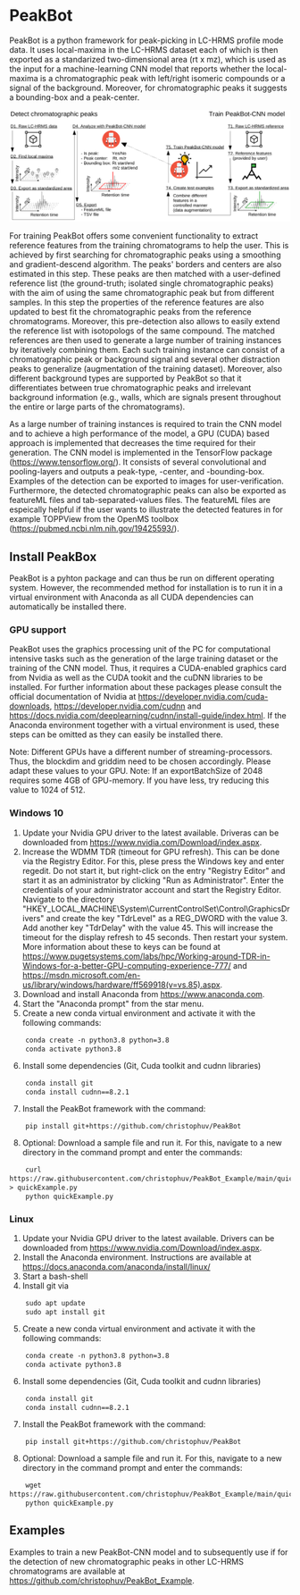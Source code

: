 # PeakBot

PeakBot is a python framework for peak-picking in LC-HRMS profile mode data.
It uses local-maxima in the LC-HRMS dataset each of which is then exported as a standarized two-dimensional area (rt x mz), which is used as the input for a machine-learning CNN model that reports whether the local-maxima is a chromatographic peak with left/right isomeric compounds or a signal of the background. Moreover, for chromatographic peaks it suggests a bounding-box and a peak-center.

![Workflow of PeakBot](https://github.com/christophuv/PeakBot/raw/main/workflow.png)

For training PeakBot offers some convenient functionality to extract reference features from the training chromatograms to help the user. This is achieved by first searching for chromatographic peaks using a smoothing and gradient-descend algorithm. The peaks' borders and centers are also estimated in this step. These peaks are then matched with a user-defined reference list (the ground-truth; isolated single chromatographic peaks) with the aim of using the same chromatographic peak but from different samples. In this step the properties of the reference features are also updated to best fit the chromatographic peaks from the reference chromatograms. Moreover, this pre-detection also allows to easily extend the reference list with isotopologs of the same compound.
The matched references are then used to generate a large number of training instances by iteratively combining them. Each such training instance can consist of a chromatographic peak or background signal and several other distraction peaks to generalize (augmentation of the training dataset). Moreover, also different background types are supported by PeakBot so that it differentiates between true chromatographic peaks and irrelevant background information (e.g., walls, which are signals present throughout the entire or large parts of the chromatograms). 

As a large number of training instances is required to train the CNN model and to achieve a high performance of the model, a GPU (CUDA) based approach is implemented that decreases the time required for their generation. 
The CNN model is implemented in the TensorFlow package (https://www.tensorflow.org/). It consists of several convolutional and pooling-layers and outputs a peak-type, -center, and -bounding-box. Examples of the detection can be exported to images for user-verification. Furthermore, the detected chromatographic peaks can also be exported as featureML files and tab-separated-values files. The featureML files are espeically helpful if the user wants to illustrate the detected features in for example TOPPView from the OpenMS toolbox (https://pubmed.ncbi.nlm.nih.gov/19425593/). 


## Install PeakBox
PeakBot is a pyhton package and can thus be run on different operating system. However, the recommended method for installation is to run it in a virtual environment with Anaconda as all CUDA dependencies can automatically be installed there. 

### GPU support
PeakBot uses the graphics processing unit of the PC for computational intensive tasks such as the generation of the large training dataset or the training of the CNN model. Thus, it requires a CUDA-enabled graphics card from Nvidia as well as the CUDA tookit and the cuDNN libraries to be installed. For further information about these packages please consult the official documentation of Nvidia at https://developer.nvidia.com/cuda-downloads, https://developer.nvidia.com/cudnn and https://docs.nvidia.com/deeplearning/cudnn/install-guide/index.html. 
If the Anaconda environment together with a virtual environment is used, these steps can be omitted as they can easily be installed there.

Note: Different GPUs have a different number of streaming-processors. Thus, the blockdim and griddim need to be chosen accordingly. Please adapt these values to your GPU. 
Note: If an exportBatchSize of 2048 requires some 4GB of GPU-memory. If you have less, try reducing this value to 1024 of 512. 

### Windows 10
1. Update your Nvidia GPU driver to the latest available. Driveras can be downloaded from https://www.nvidia.com/Download/index.aspx. 
2. Increase the WDMM TDR (timeout for GPU refresh). This can be done via the Registry Editor. For this, plese press the Windows key and enter regedit. Do not start it, but right-click on the entry "Registry Editor" and start it as an administrator by clicking "Run as Administrator". Enter the credentials of your administrator account and start the Registry Editor. Navigate to the directory "HKEY_LOCAL_MACHINE\System\CurrentControlSet\Control\GraphicsDrivers" and create the key "TdrLevel" as a REG_DWORD with the value 3. Add another key "TdrDelay" with the value 45. This will increase the timeout for the display refresh to 45 seconds. Then restart your system. More information about these to keys can be found at https://www.pugetsystems.com/labs/hpc/Working-around-TDR-in-Windows-for-a-better-GPU-computing-experience-777/ and https://msdn.microsoft.com/en-us/library/windows/hardware/ff569918(v=vs.85).aspx.
3. Download and install Anaconda from https://www.anaconda.com. 
4. Start the "Anaconda prompt" from the star menu. 
5. Create a new conda virtual environment and activate it with the following commands:

```
    conda create -n python3.8 python=3.8
    conda activate python3.8
```

6. Install some dependencies (Git, Cuda toolkit and cudnn libraries)

```
    conda install git
    conda install cudnn==8.2.1
```

7. Install the PeakBot framework with the command:

```
    pip install git+https://github.com/christophuv/PeakBot
```

8. Optional: Download a sample file and run it. For this, navigate to a new directory in the command prompt and enter the commands: 

```
    curl https://raw.githubusercontent.com/christophuv/PeakBot_Example/main/quickExample.py > quickExample.py
    python quickExample.py
```


### Linux 
1. Update your Nvidia GPU driver to the latest available. Drivers can be downloaded from https://www.nvidia.com/Download/index.aspx. 
2. Install the Anaconda environment. Instructions are available at https://docs.anaconda.com/anaconda/install/linux/
3. Start a bash-shell
4. Install git via

```
    sudo apt update
    sudo apt install git
```
5. Create a new conda virtual environment and activate it with the following commands:

```
    conda create -n python3.8 python=3.8
    conda activate python3.8
```

6. Install some dependencies (Git, Cuda toolkit and cudnn libraries)

```
    conda install git
    conda install cudnn==8.2.1
```

7. Install the PeakBot framework with the command:

```
    pip install git+https://github.com/christophuv/PeakBot
```

8. Optional: Download a sample file and run it. For this, navigate to a new directory in the command prompt and enter the commands: 

```
    wget https://raw.githubusercontent.com/christophuv/PeakBot_Example/main/quickExample.py
    python quickExample.py
```


## Examples
Examples to train a new PeakBot-CNN model and to subsequently use if for the detection of new chromatographic peaks in other LC-HRMS chromatograms are available at https://github.com/christophuv/PeakBot_Example. 

